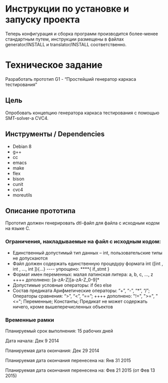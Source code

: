 # Инструкции по установке и запуску проекта
Теперь конфигурация и сборка программ производится более-менее стандартным путем, инструкции размещены в файлах generator/INSTALL и translator/INSTALL соответственно.

# Техническое задание
Разработать прототип G1 - “Простейший генератор каркаса тестирования”
## Цель
Опробовать концепцию генератора каркаса тестирования с помощью SMT-solver-а CVC4.
## Инструменты / Dependencies
* Debian 8 
* g++
* cc
* emacs
* make
* flex
* bison
* cunit
* cvc4
* moreutils

## Описание прототипа
Прототип должен генерировать dtl-файл для файла с исходным кодом на языке C.
### Ограничения, накладываемые на файл с исходным кодом: ###
* Единственный допустимый тип данных – int, пользовательские типы не допускаются
* Файл должен содержать единственную процедуру формата
int <name>([int <param1>, int <param2>, …, int <param3>]){...}
---- упрощено: ****{ if_stmt }
* Формат имен переменных:
малая латинская литера: a, b, c, …, z
++++ дополнено: [a-zA-Z][a-zA-Z_0-9]*
* Допустимые условные операторы:
if без else
* Состав предиката
Арифметические операторы: “+”, “-”, “*”, “/”;
Операторы сравнения: “>”, “<”, “==”;
++++ дополнено: "!=", ">=", "<=";
Переменные;
Константы;
Предикат не может содержать ничего, кроме вышеперечисленных объектов
### Временные рамки ###
Планируемый срок выполнения:
15 рабочих дней

Дата начала:
Дек 9 2014

Планируемая дата окончания:
Дек 29 2014

Планируемая дата окончания перенесена на:
Янв 31 2015

Планируемая дата окончания перенесена на:
Фев 21 2015 (от Фев 13 2015)